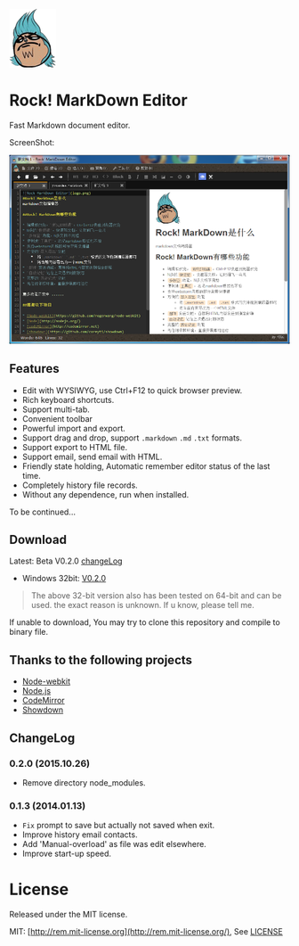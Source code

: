 ![Rock MarkDown Editor](logo.png)

# Rock! MarkDown Editor
Fast Markdown document editor.

ScreenShot:

![Rock MarkDown Editor](/docs/z.png)

## Features

- Edit with WYSIWYG, use Ctrl+F12 to quick browser preview.
- Rich keyboard shortcuts.
- Support multi-tab.
- Convenient toolbar
- Powerful import and export.
- Support drag and drop, support `.markdown` `.md` `.txt` formats.
- Support export to HTML file.
- Support email, send email with HTML.
- Friendly state holding, Automatic remember editor status of the last time.
- Completely history file records.
- Without any dependence, run when installed.

To be continued...

## Download
Latest: Beta V0.2.0 [changeLog](#changelog)

- Windows 32bit: [V0.2.0](http://pan.baidu.com/s/1i39lPyd)

> The above 32-bit version also has been tested on 64-bit and can be used. the exact reason is unknown. If u know, please tell me.

If unable to download, You may try to clone this repository and compile to binary file.

## Thanks to the following projects

- [Node-webkit](https://github.com/rogerwang/node-webkit)
- [Node.js](http://nodejs.org/)
- [CodeMirror](http://codemirror.net)
- [Showdown](https://github.com/coreyti/showdown)

## ChangeLog

### 0.2.0 (2015.10.26)
- Remove directory node_modules.

### 0.1.3 (2014.01.13)
- `Fix` prompt to save but actually not saved when exit.
- Improve history email contacts.
- Add 'Manual-overload' as file was edit elsewhere.
- Improve start-up speed.

# License
Released under the MIT license.

MIT: [http://rem.mit-license.org](http://rem.mit-license.org/), See [LICENSE](/LICENSE)
